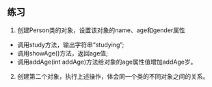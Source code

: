## 练习

1. 创建Person类的对象，设置该对象的name、age和gender属性

- 调用study方法，输出字符串“studying”;
- 调用showAge()方法，返回age值;
- 调用addAge(int addAge)方法给对象的age属性值增加addAge岁。

2. 创建第二个对象，执行上述操作，体会同一个类的不同对象之间的关系。